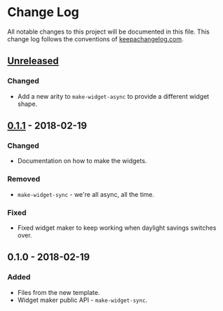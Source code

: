 # Change Log
All notable changes to this project will be documented in this file. This change log follows the conventions of [keepachangelog.com](http://keepachangelog.com/).

## [Unreleased]
### Changed
- Add a new arity to `make-widget-async` to provide a different widget shape.

## [0.1.1] - 2018-02-19
### Changed
- Documentation on how to make the widgets.

### Removed
- `make-widget-sync` - we're all async, all the time.

### Fixed
- Fixed widget maker to keep working when daylight savings switches over.

## 0.1.0 - 2018-02-19
### Added
- Files from the new template.
- Widget maker public API - `make-widget-sync`.

[Unreleased]: https://github.com/your-name/matcher-starter/compare/0.1.1...HEAD
[0.1.1]: https://github.com/your-name/matcher-starter/compare/0.1.0...0.1.1
